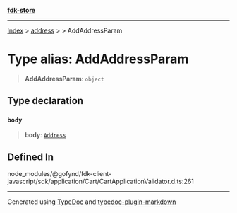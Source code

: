 [**fdk-store**](../../../README.md)
***

[Index](../../../API.md) > [address](../../README.md) > [<internal>](../README.md) > AddAddressParam

# Type alias: AddAddressParam

> **AddAddressParam**: `object`

## Type declaration

### `body`

> **body**: [`Address`](type-alias.Address.md)

## Defined In

node\_modules/@gofynd/fdk-client-javascript/sdk/application/Cart/CartApplicationValidator.d.ts:261

***
Generated using [TypeDoc](https://typedoc.org/) and [typedoc-plugin-markdown](https://www.npmjs.com/package/typedoc-plugin-markdown)

